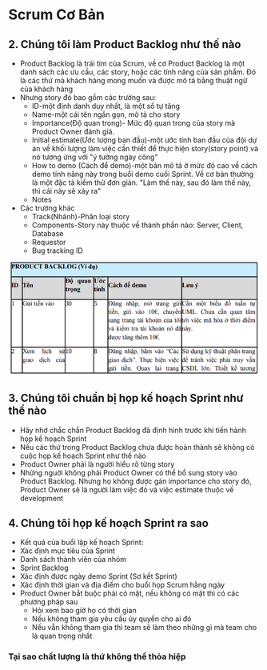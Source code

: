 # Scrum Cơ Bản

## 2. Chúng tôi làm Product Backlog như thế nào
* Product Backlog là trái tim của Scrum, về cơ Product Backlog là một danh sách các ưu cầu, các story, hoặc các tính năng của sản phẩm. Đó là các thứ mà khách hàng mong muốn và được mô tả bằng thuật ngữ của khách hàng
* Nhưng story đó bao gồm các trường sau:
  * ID-một định danh duy nhất, là một số tự tăng
  * Name-một cái tên ngắn gọn, mô tả cho story
  * Importance(Độ quan trọng)- Mức độ quan trong của story mà Product Owner đánh giá.
  * Initial estimate(Ước lượng ban đầu)-một ước tính ban đầu của đội dự án về khối lượng làm việc cần thiết để thực hiện story(story point) và nó tương ứng với "ý tưởng ngày công"
  * How to demo (Cách để demo)-một bản mô tả ở mức độ cao về cách demo tính năng này trong buổi demo cuối Sprint. Về cơ bản thường là một đặc tả kiểm thử đơn giản. "Làm thế này, sau đó làm thế này, thì cái này sẽ xảy ra"
  * Notes
* Các trường khác
  * Track(Nhánh)-Phân loại story
  * Components-Story này thuộc về thành phần nào: Server, Client, Database
  * Requestor
  * Bug tracking ID

![alt text](images/product_backlog.png)


## 3. Chúng tôi chuẩn bị họp kế hoạch Sprint như thể nào
* Hãy nhớ chắc chắn Product Backlog đã định hình trước khi tiến hành họp kế hoạch Sprint
* Nếu các thứ trong Product Backlog chưa được hoàn thành sẽ không có cuộc họp kế hoạch Sprint như thế nào
* Product Owner phải là người hiểu rõ từng story
* Những nguời không phải Product Owner có thể bổ sung story vào Product Backlog. Nhưng họ không được gán importance cho story đó, Product Owner sẽ là người làm việc đó và việc estimate thuộc về development

## 4. Chúng tôi họp kế hoạch Sprint ra sao
*  Kết quả của buổi lập kế  hoạch Sprint:
  * Xác định mục tiêu của Sprint
  * Danh sách thành viên của nhóm
  * Sprint Backlog
  * Xác định được ngày demo Sprint (Sơ kết Sprint)
  * Xác định thời gian và địa điểm cho buổi họp Scrum hằng ngày
* Product Owner bắt buộc phải có mặt, nếu không có mặt thì có các phương pháp sau
  * Hỏi xem bao giờ họ có thời gian
  * Nếu không tham gia yêu cầu ủy quyền cho ai đó
  * Nếu vẫn không tham gia thì team sẽ làm theo những gì mà team cho là quan trọng nhất

### Tại sao chất lượng là thứ không thể thỏa hiệp